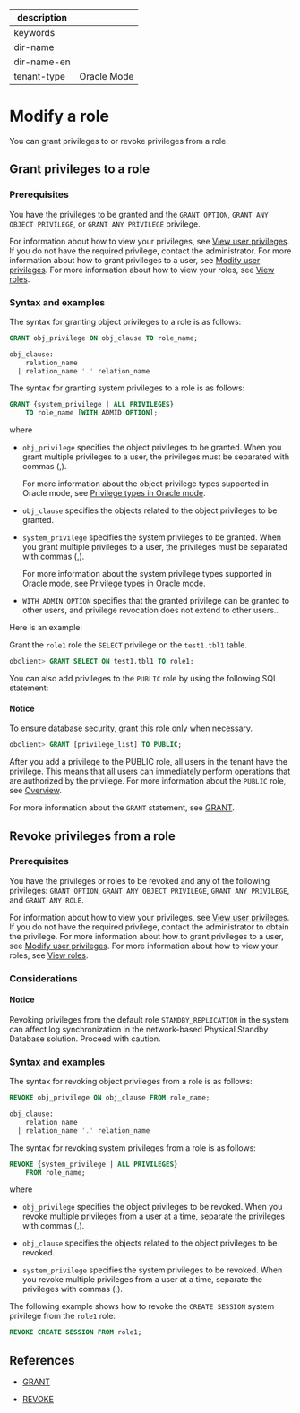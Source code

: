 |description||
|---|---|
|keywords||
|dir-name||
|dir-name-en||
|tenant-type|Oracle Mode|

# Modify a role

You can grant privileges to or revoke privileges from a role.

## Grant privileges to a role

### Prerequisites

You have the privileges to be granted and the `GRANT OPTION`, `GRANT ANY OBJECT PRIVILEGE`, or `GRANT ANY PRIVILEGE` privilege.

For information about how to view your privileges, see [View user privileges](../600.view-user-permissions-of-oracle-mode.md). If you do not have the required privilege, contact the administrator. For more information about how to grant privileges to a user, see [Modify user privileges](../700.modify-user-permissions-of-oracle-mode.md). For more information about how to view your roles, see [View roles](../400.manage-roles-of-oracle-mode/600.view-roles-of-oracle-mode.md).

### Syntax and examples

The syntax for granting object privileges to a role is as follows:

```sql
GRANT obj_privilege ON obj_clause TO role_name;

obj_clause:
    relation_name
  | relation_name '.' relation_name
```

The syntax for granting system privileges to a role is as follows:

```sql
GRANT {system_privilege | ALL PRIVILEGES}
    TO role_name [WITH ADMID OPTION];
```

where

* `obj_privilege` specifies the object privileges to be granted. When you grant multiple privileges to a user, the privileges must be separated with commas (,).

   For more information about the object privilege types supported in Oracle mode, see [Privilege types in Oracle mode](../000.permission-classification-of-oracle-mode.md).

* `obj_clause` specifies the objects related to the object privileges to be granted.

* `system_privilege` specifies the system privileges to be granted. When you grant multiple privileges to a user, the privileges must be separated with commas (,).

   For more information about the system privilege types supported in Oracle mode, see [Privilege types in Oracle mode](../000.permission-classification-of-oracle-mode.md).

* `WITH ADMIN OPTION` specifies that the granted privilege can be granted to other users, and privilege revocation does not extend to other users..

Here is an example:

Grant the `role1` role the `SELECT` privilege on the `test1.tbl1` table.

```sql
obclient> GRANT SELECT ON test1.tbl1 TO role1;
```

You can also add privileges to the `PUBLIC` role by using the following SQL statement:

  <main id="notice" type='notice'>
    <h4>Notice</h4>
    <p>To ensure database security, grant this role only when necessary. </p>
  </main>

```sql
obclient> GRANT [privilege_list] TO PUBLIC;
```

After you add a privilege to the PUBLIC role, all users in the tenant have the privilege. This means that all users can immediately perform operations that are authorized by the privilege. For more information about the `PUBLIC` role, see [Overview](../400.manage-roles-of-oracle-mode/100.roles-of-oracle-mode.md).

For more information about the `GRANT` statement, see [GRANT](../../../../../../700.reference/500.sql-reference/100.sql-syntax/300.common-tenant-of-oracle-mode/900.sql-statement-of-oracle-mode/300.dcl-of-oracle-mode/1700.grant-of-oracle-mode.md).

## Revoke privileges from a role

### Prerequisites

You have the privileges or roles to be revoked and any of the following privileges: `GRANT OPTION`, `GRANT ANY OBJECT PRIVILEGE`, `GRANT ANY PRIVILEGE`, and `GRANT ANY ROLE`.

For information about how to view your privileges, see [View user privileges](../600.view-user-permissions-of-oracle-mode.md). If you do not have the required privilege, contact the administrator to obtain the privilege. For more information about how to grant privileges to a user, see [Modify user privileges](../700.modify-user-permissions-of-oracle-mode.md). For more information about how to view your roles, see [View roles](../400.manage-roles-of-oracle-mode/600.view-roles-of-oracle-mode.md).

### Considerations

<main id="notice" type='notice'>
<h4>Notice</h4>
<p>Revoking privileges from the default role <code>STANDBY_REPLICATION</code> in the system can affect log synchronization in the network-based Physical Standby Database solution. Proceed with caution. </p>
</main>

### Syntax and examples

The syntax for revoking object privileges from a role is as follows:

```sql
REVOKE obj_privilege ON obj_clause FROM role_name;

obj_clause:
    relation_name
  | relation_name '.' relation_name
```

The syntax for revoking system privileges from a role is as follows:

```sql
REVOKE {system_privilege | ALL PRIVILEGES}
    FROM role_name;
```

where

* `obj_privilege` specifies the object privileges to be revoked. When you revoke multiple privileges from a user at a time, separate the privileges with commas (,).

* `obj_clause` specifies the objects related to the object privileges to be revoked.

* `system_privilege` specifies the system privileges to be revoked. When you revoke multiple privileges from a user at a time, separate the privileges with commas (,).

The following example shows how to revoke the `CREATE SESSION` system privilege from the `role1` role:

```sql
REVOKE CREATE SESSION FROM role1;
```

## References

* [GRANT](../../../../../../700.reference/500.sql-reference/100.sql-syntax/300.common-tenant-of-oracle-mode/900.sql-statement-of-oracle-mode/300.dcl-of-oracle-mode/1700.grant-of-oracle-mode.md)

* [REVOKE](../../../../../../700.reference/500.sql-reference/100.sql-syntax/300.common-tenant-of-oracle-mode/900.sql-statement-of-oracle-mode/300.dcl-of-oracle-mode/2900.revoke-of-oracle-mode.md)
